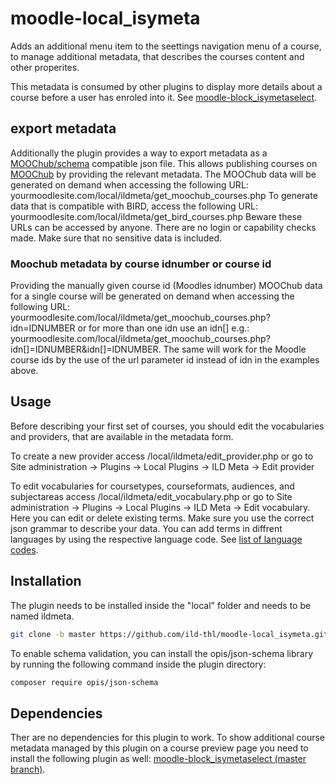 # moodle-local_isymeta

Adds an additional menu item to the seettings navigation menu of a course, to manage additional metadata, that describes the courses content and other properites.

This metadata is consumed by other plugins to display more details about a course before a user has enroled into it. See [moodle-block_isymetaselect](https://github.com/ild-thl/moodle-block_isymetaselect).

## export metadata

Additionally the plugin provides a way to export metadata as a [MOOChub/schema](https://github.com/MOOChub/schema) compatible json file.
This allows publishing courses on [MOOChub](https://moochub.org/) by providing the relevant metadata.
The MOOChub data will be generated on demand when accessing the following URL: yourmoodlesite.com/local/ildmeta/get_moochub_courses.php
To generate data that is compatible with BIRD, access the following URL: yourmoodlesite.com/local/ildmeta/get_bird_courses.php
Beware these URLs can be accessed by anyone. There are no login or capability checks made. Make sure that no sensitive data is included.

### Moochub metadata by course idnumber or course id

Providing the manually given course id (Moodles idnumber) MOOChub data for a single course will be generated on demand when accessing the following URL: yourmoodlesite.com/local/ildmeta/get_moochub_courses.php?idn=IDNUMBER or for more than one idn use an idn[] e.g.:  yourmoodlesite.com/local/ildmeta/get_moochub_courses.php?idn[]=IDNUMBER&idn[]=IDNUMBER.
The same will work for the Moodle course ids by the use of the url parameter id instead of idn in the examples above.

## Usage

Before describing your first set of courses, you should edit the vocabularies and providers, that are available in the metadata form.

To create a new provider access /local/ildmeta/edit_provider.php or go to Site administration -> Plugins -> Local Plugins -> ILD Meta -> Edit provider

To edit vocabularies for coursetypes, courseformats, audiences, and subjectareas access /local/ildmeta/edit_vocabulary.php or go to Site administration -> Plugins -> Local Plugins -> ILD Meta -> Edit vocabulary. Here you can edit or delete existing terms. Make sure you use the correct json grammar to describe your data. You can add terms in diffrent languages by using the respective language code. See [list of language codes](https://en.wikipedia.org/wiki/List_of_ISO_639-1_codes).

## Installation

The plugin needs to be installed inside the "local" folder and needs to be named ildmeta.

```bash
git clone -b master https://github.com/ild-thl/moodle-local_isymeta.git ildmeta
```

To enable schema validation, you can install the opis/json-schema library by running the following command inside the plugin directory:

```bash
composer require opis/json-schema
```

## Dependencies

Ther are no dependencies for this plugin to work.
To show additional course metadata managed by this plugin on a course preview page you need to install the following plugin as well:
[moodle-block_isymetaselect (master branch)](https://github.com/ild-thl/moodle-block_isymetaselect/tree/master).
